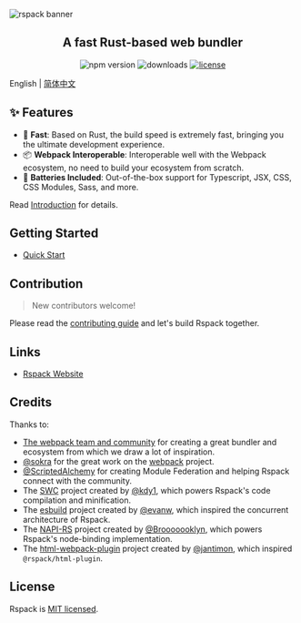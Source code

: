 ![rspack banner](https://lf3-static.bytednsdoc.com/obj/eden-cn/rjhwzy/ljhwZthlaukjlkulzlp/rspack-banner-1142.png)

<h2 align="center">A fast Rust-based web bundler</h2>

<p align="center">
  <img src="https://img.shields.io/npm/v/@rspack/core?style=flat-square&colorA=564341&colorB=EDED91" alt="npm version" />
  <img src="https://img.shields.io/npm/dm/@rspack/core.svg?style=flat-square&colorA=564341&colorB=EDED91" alt="downloads" />
  <a href="https://github.com/modern-js-dev/rspack/blob/main/LICENSE"><img src="https://img.shields.io/npm/l/@rspack/core?style=flat-square&colorA=564341&colorB=EDED91" alt="license" /></a>
</p>

English | [简体中文](./README.zh-CN.md)

## ✨ Features

- 🚀 **Fast**: Based on Rust, the build speed is extremely fast, bringing you the ultimate development experience.
- 📦 **Webpack Interoperable**: Interoperable well with the Webpack ecosystem, no need to build your ecosystem from scratch.
- 🎨 **Batteries Included**: Out-of-the-box support for Typescript, JSX, CSS, CSS Modules, Sass, and more.

Read [Introduction](https://rspack-docs.vercel.app/guide/introduction.html) for details.

## Getting Started

- [Quick Start](https://rspack-docs.vercel.app/guide/getting-started.html)

## Contribution

> New contributors welcome!

Please read the [contributing guide](./CONTRIBUTING.md) and let's build Rspack together.

## Links

- [Rspack Website](https://rspack-docs.vercel.app/)

## Credits

Thanks to:

- [The webpack team and community](https://webpack.js.org/) for creating a great bundler and ecosystem from which we draw a lot of inspiration.
- [@sokra](https://github.com/sokra) for the great work on the [webpack](https://github.com/webpack/webpack) project.
- [@ScriptedAlchemy](https://github.com/ScriptedAlchemy) for creating Module Federation and helping Rspack connect with the community.
- The [SWC](https://github.com/swc-project/swc) project created by [@kdy1](https://github.com/kdy1), which powers Rspack's code compilation and minification.
- The [esbuild](https://github.com/evanw/esbuild) project created by [@evanw](https://github.com/evanw), which inspired the concurrent architecture of Rspack.
- The [NAPI-RS](https://github.com/napi-rs/napi-rs) project created by [@Brooooooklyn](https://github.com/Brooooooklyn), which powers Rspack's node-binding implementation.
- The [html-webpack-plugin](https://github.com/jantimon/html-webpack-plugin) project created by [@jantimon](https://github.com/jantimon), which inspired `@rspack/html-plugin`.

## License

Rspack is [MIT licensed](https://github.com/modern-js-dev/rspack/blob/main/LICENSE).
